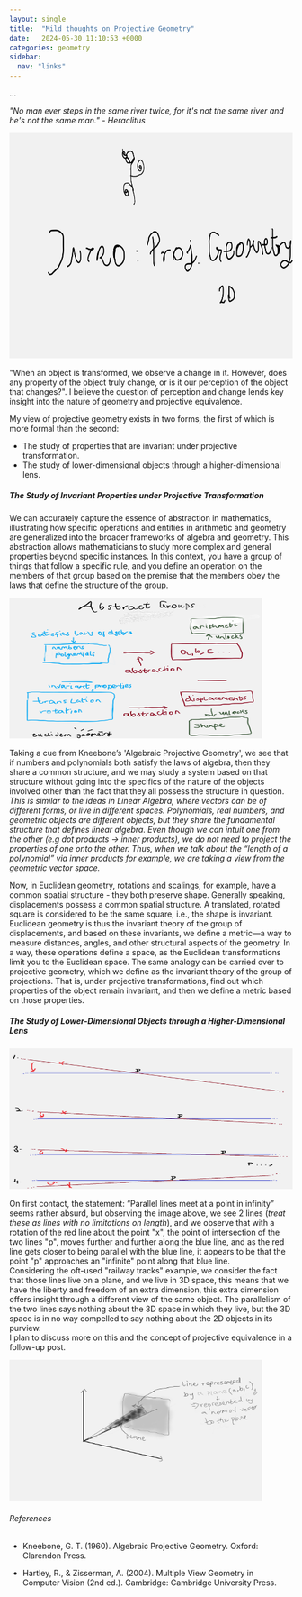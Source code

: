 ```yaml
---
layout: single
title:  "Mild thoughts on Projective Geometry"
date:   2024-05-30 11:10:53 +0000
categories: geometry
sidebar:
  nav: "links"
---
```

...

*"No man ever steps in the same river twice, for it's not the same river and he's not the same man." - Heraclitus*

<img src="/title_proj_geo.png" alt="projective geometry" width="600" height="400" />

"When an object is transformed, we observe a change in it. However, does any property of the object truly change, or is it our perception of the object that changes?". I believe the question of perception and change lends key insight into the nature of geometry and projective equivalence.

My view of projective geometry exists in two forms, the first of which is more formal than the second:

- The study of properties that are invariant under projective transformation.
- The study of lower-dimensional objects through a higher-dimensional lens.

##### The Study of Invariant Properties under Projective Transformation

We can accurately capture the essence of abstraction in mathematics, illustrating how specific operations and entities in arithmetic and geometry are generalized into the broader frameworks of algebra and geometry. This abstraction allows mathematicians to study more complex and general properties beyond specific instances. In this context, you have a group of things that follow a specific rule, and you define an operation on the members of that group based on the premise that the members obey the laws that define the structure of the group.

<img src="/abstract.png" alt="abstract" width="450" height="250" />

Taking a cue from Kneebone’s 'Algebraic Projective Geometry', we see that if numbers and polynomials both satisfy the laws of algebra, then they share a common structure, and we may study a system based on that structure without going into the specifics of the nature of the objects involved other than the fact that they all possess the structure in question.<br>
*This is similar to the ideas in Linear Algebra, where vectors can be of different forms, or live in different spaces. Polynomials, real numbers, and geometric objects are different objects, but they share the fundamental structure that defines linear algebra. Even though we can intuit one from the other (e.g dot products -> inner products), we do not need to project the properties of one onto the other. Thus, when we talk about the “length of a polynomial” via inner products for example, we are taking a view from the geometric vector space.*

Now, in Euclidean geometry, rotations and scalings, for example, have a common spatial structure - they both preserve shape. Generally speaking, displacements possess a common spatial structure. A translated, rotated square is considered to be the same square, i.e., the shape is invariant. Euclidean geometry is thus the invariant theory of the group of displacements, and based on these invariants, we define a metric—a way to measure distances, angles, and other structural aspects of the geometry. In a way, these operations define a space, as the Euclidean transformations limit you to the Euclidean space. The same analogy can be carried over to projective geometry, which we define as the invariant theory of the group of projections. That is, under projective transformations, find out which properties of the object remain invariant, and then we define a metric based on those properties.

##### The Study of Lower-Dimensional Objects through a Higher-Dimensional Lens

<img src="/parallel.png" alt="parralel" width="650" height="250" />

On first contact, the statement: “Parallel lines meet at a point in infinity” seems rather absurd, but observing the image above, we see 2 lines (*treat these as lines with no limitations on length*), and we observe that with a rotation of the red line about the point "x", the point of intersection of the two lines "p", moves further and further along the blue line, and as the red line gets closer to being parallel with the blue line, it appears to be that the point "p" approaches an "infinite" point along that blue line.<br>
Considering the oft-used "railway tracks" example, we consider the fact that those lines live on a plane, and we live in 3D space, this means that we have the liberty and freedom of an extra dimension, this extra dimension offers insight through a different view of the same object. The parallelism of the two lines says nothing about the 3D space in which they live, but the 3D space is in no way compelled to say nothing about the 2D objects in its purview.<br>
I plan to discuss more on this and the concept of projective equivalence in a follow-up post.

<img src="/projtwod.png" alt="projtwod" width="450" height="250" />


###### References
- Kneebone, G. T. (1960). Algebraic Projective Geometry. Oxford: Clarendon Press.

- Hartley, R., & Zisserman, A. (2004). Multiple View Geometry in Computer Vision (2nd ed.). Cambridge: Cambridge University Press.